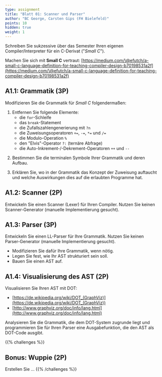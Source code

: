 ```yaml
---
type: assignment
title: "Blatt 01: Scanner und Parser"
author: "BC George, Carsten Gips (FH Bielefeld)"
points: 10
hidden: true
weight: 1
---
```



Schreiben Sie sukzessive über das Semester Ihren eigenen Compiler/Interpreter für ein C-Derivat ("*Small C*").

Machen Sie sich mit **Small C**  vertraut:
[https://medium.com/\@efutch/a-small-c-language-definition-for-teaching-compiler-design-b70198531a2f](https://medium.com/\@efutch/a-small-c-language-definition-for-teaching-compiler-design-b70198531a2f)


## A1.1: Grammatik (3P)

Modifizieren Sie die Grammatik für *Small C* folgendermaßen:

1.  Entfernen Sie folgende Elemente:
    *   die `for`-Schleife
    *   das `break`-Statement
    *   die Zufallszahlengenerierung mit `?n`
    *   die Zuweisungsoperatoren `+=`, `-=`, `*=` und `/=`
    *   die Modulo-Operation `%`
    *   den "Elvis"-Operator `?:` (ternäre Abfrage)
    *   die Auto-Inkrement-/-Dekrement-Operatoren `++` und `--`

<!--  -->

2.  Bestimmen Sie die terminalen Symbole Ihrer Grammatik und deren Aufbau.

<!--  -->

3.  Erklären Sie, wo in der Grammatik das Konzept der Zuweisung auftaucht und welche Auswirkungen
    dies auf die erlaubten Programme hat.


## A1.2: Scanner (2P)

Entwickeln Sie einen Scanner (Lexer) für Ihren Compiler. Nutzen Sie keinen Scanner-Generator (manuelle
Implementierung gesucht).


## A1.3: Parser (3P)

Entwickeln Sie einen LL-Parser für Ihre Grammatik. Nutzen Sie keinen Parser-Generator (manuelle
Implementierung gesucht).

*   Modifizieren Sie dafür Ihre Grammatik, wenn nötig.
*   Legen Sie fest, wie Ihr AST strukturiert sein soll.
*   Bauen Sie einen AST auf.


## A1.4: Visualisierung des AST (2P)

Visualisieren Sie Ihren AST mit DOT:

*    [https://de.wikipedia.org/wiki/DOT_(GraphViz)](https://de.wikipedia.org/wiki/DOT_(GraphViz))
*    [http://www.graphviz.org/doc/info/lang.html](http://www.graphviz.org/doc/info/lang.html)

Analysieren Sie die Grammatik, die dem DOT-System zugrunde liegt und programmieren Sie für Ihren Parser
eine Ausgabefunktion, die den AST als DOT-Code ausgibt.





{{% challenges %}}
## Bonus: Wuppie (2P)
Erstellen Sie ...
{{% /challenges %}}
